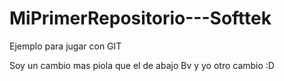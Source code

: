 # MiPrimerRepositorio---Softtek
Ejemplo para jugar con GIT

Soy un cambio mas piola que el de abajo Bv
y yo otro cambio :D
